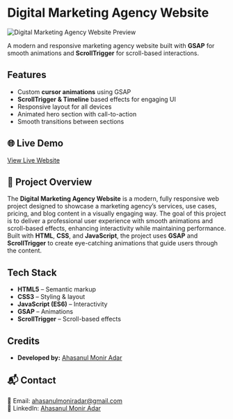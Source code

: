 # Digital Marketing Agency Website 

<img src="https://res.cloudinary.com/dphnu6u05/image/upload/v1754840115/Screenshot_2025-08-10_212633_jotvf0.png" alt="Digital Marketing Agency Website Preview" />

A modern and responsive marketing agency website built with **GSAP** for smooth animations and **ScrollTrigger** for scroll-based interactions.  


## Features

- Custom **cursor animations** using GSAP  
- **ScrollTrigger & Timeline** based effects for engaging UI  
- Responsive layout for all devices  
- Animated hero section with call-to-action  
- Smooth transitions between sections  


## 🌐 Live Demo

[View Live Website](https://euphonious-twilight-7738db.netlify.app/)


## 📖 Project Overview

The **Digital Marketing Agency Website** is a modern, fully responsive web project designed to showcase a marketing agency’s services, use cases, pricing, and blog content in a visually engaging way. The goal of this project is to deliver a professional user experience with smooth animations and scroll-based effects, enhancing interactivity while maintaining performance. Built with **HTML**, **CSS**, and **JavaScript**, the project uses **GSAP** and **ScrollTrigger** to create eye-catching animations that guide users through the content. 




## Tech Stack

- **HTML5** – Semantic markup  
- **CSS3** – Styling & layout  
- **JavaScript (ES6)** – Interactivity  
- **GSAP** – Animations  
- **ScrollTrigger** – Scroll-based effects  


##  Credits

* **Developed by:** [Ahasanul Monir Adar](https://www.linkedin.com/in/ahasanul-monir-adar-8b8464274/)  



## 📬 Contact

📧 Email: [ahasanulmoniradar@gmail.com](mailto:ahasanulmoniradar@gmail.com)  
🔗 LinkedIn: [Ahasanul Monir Adar](https://www.linkedin.com/in/ahasanul-monir-adar-8b8464274/)  















